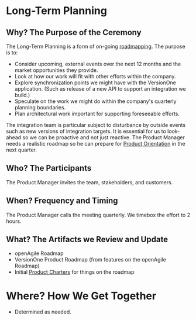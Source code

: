 # Long-Term Planning

## Why? The Purpose of the Ceremony

The Long-Term Planning is a form of on-going [roadmapping](http://www.slideshare.net/brantleyonline/how-to-do-agile-roadmapping). The purpose is to:

* Consider upcoming, external events over the next 12 months and the market opportunities they provide.
* Look at how our work will fit with other efforts within the company.
* Explore synchronization points we might have with the VersionOne application. (Such as release of a new API to support an integration we build.)
* Speculate on the work we might do within the company's quarterly planning boundaries.
* Plan architectural work important for supporting foreseeable efforts.

The integration team is particular subject to disturbance by outside events such as new versions of integration targets. It is essential for us to look-ahead so we can be proactive and not just reactive. The Product Manager needs a realistic roadmap so he can prepare for [Product Orientation](ProductOrientation.md) in the next quarter.

## Who? The Participants

The Product Manager invites the team, stakeholders, and customers.

## When? Frequency and Timing

The Product Manager calls the meeting quarterly. We timebox the effort to 2 hours.

## What? The Artifacts we Review and Update

* openAgile Roadmap
* VersionOne Product Roadmap (from features on the openAgile Roadmap)
* Initial [Product Charters](../Artifacts/ProductCharter.md) for things on the roadmap

# Where? How We Get Together

* Determined as needed.
